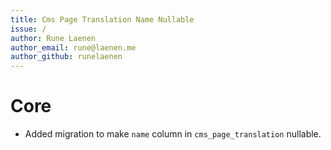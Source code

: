 ```yaml
---
title: Cms Page Translation Name Nullable
issue: /
author: Rune Laenen
author_email: rune@laenen.me 
author_github: runelaenen
---
```

# Core
* Added migration to make `name` column in `cms_page_translation` nullable.
